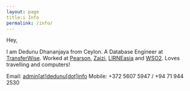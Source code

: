 ```yaml
---
layout: page
title:i Info 
permalink: /info/
---
```


Hey,

I am Dedunu Dhananjaya from Ceylon. A Database Engineer at [TransferWise](https://transferwise.com/). Worked at [Pearson](https://www.pearson.com/), [Zaizi](https://zaizi.com/), [LIRNEasia](https://lirneasia.net/) and [WSO2](https://wso2.com/). Loves travelling and computers!

Email: [admin[at]dedunu[dot]info](mailto:admin@dedunu.info)
Mobile: +372 5607 5947 / +94 71 944 2530 
